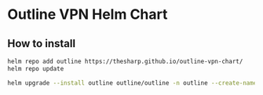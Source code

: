 # Outline VPN Helm Chart

## How to install

```bash
helm repo add outline https://thesharp.github.io/outline-vpn-chart/
helm repo update

helm upgrade --install outline outline/outline -n outline --create-namespace --atomic
```
